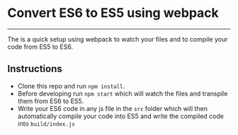 # Convert ES6 to ES5 using webpack

-----

The is a quick setup using webpack to watch your files and to compile your code from ES5 to ES6.

## Instructions
* Clone this repo and run `npm install`.
* Before developing run `npm start` which will watch the files and transpile them from ES6 to ES5.
* Write your ES6 code in any js file in the `src` folder which will then automatically compile your code into ES5 and write the compiled code into `build/index.js`
